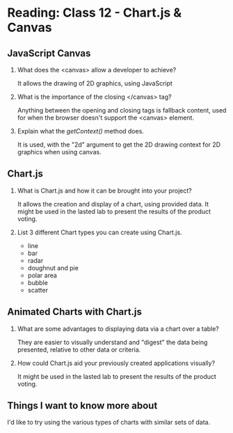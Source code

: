 # Reading: Class 12 - Chart.js & Canvas

## JavaScript Canvas

1. What does the \<canvas> allow a developer to achieve?

   It allows the drawing of 2D graphics, using JavaScript

2. What is the importance of the closing \</canvas> tag?

   Anything between the opening and closing tags is fallback content, used for when the browser doesn't support the \<canvas> element.

3. Explain what the _getContext()_ method does.

   It is used, with the "2d" argument to get the 2D drawing context for 2D graphics when using canvas.

## Chart.js

1. What is Chart.js and how it can be brought into your project?

   It allows the creation and display of a chart, using provided data. It might be used in the lasted lab to present the results of the product voting.

2. List 3 different Chart types you can create using Chart.js.

   - line
   - bar
   - radar
   - doughnut and pie
   - polar area
   - bubble
   - scatter

## Animated Charts with Chart.js

1. What are some advantages to displaying data via a chart over a table?

   They are easier to visually understand and "digest" the data being presented, relative to other data or criteria.

2. How could Chart.js aid your previously created applications visually?

   It might be used in the lasted lab to present the results of the product voting.

## Things I want to know more about

I'd like to try using the various types of charts with similar sets of data.
